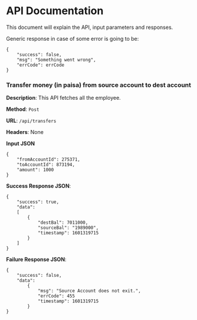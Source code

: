 # API Documentation

This document will explain the API, input parameters and responses.


Generic response in case of some error is going to be:

    {
        "success": false,
        "msg": "Something went wrong",
        "errCode": errCode
    }



### Transfer money (in paisa) from source account to dest account

**Description**: This API fetches all the employee.

**Method**: `Post`

**URL**: `/api/transfers`

**Headers**: None

**Input JSON**

    {
        "fromAccountId": 275371,
        "toAccountId": 873194,
        "amount": 1000
    }

**Success Response JSON**:

    {
        "success": true,
        "data":
        [
            {
                "destBal": 7011000,
                "sourceBal": "1989000",
                "timestamp": 1601319715
            }
        ]
    }
**Failure Response JSON**:

    {
        "success": false,
        "data":
            {
                "msg": "Source Account does not exit.",
                "errCode": 455
                "timestamp": 1601319715
            }
    }

